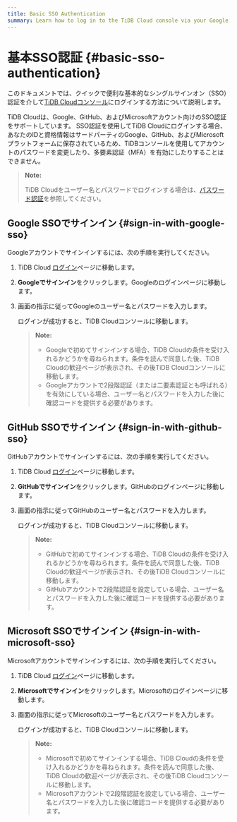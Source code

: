 ```yaml
---
title: Basic SSO Authentication
summary: Learn how to log in to the TiDB Cloud console via your Google, GitHub, or Microsoft account.
---
```


# 基本SSO認証 {#basic-sso-authentication}

このドキュメントでは、クイックで便利な基本的なシングルサインオン（SSO）認証を介して[TiDB Cloudコンソール](https://tidbcloud.com/)にログインする方法について説明します。

TiDB Cloudは、Google、GitHub、およびMicrosoftアカウント向けのSSO認証をサポートしています。 SSO認証を使用してTiDB Cloudにログインする場合、あなたのIDと資格情報はサードパーティのGoogle、GitHub、およびMicrosoftプラットフォームに保存されているため、TiDBコンソールを使用してアカウントのパスワードを変更したり、多要素認証（MFA）を有効にしたりすることはできません。

> **Note:**
>
> TiDB Cloudをユーザー名とパスワードでログインする場合は、[パスワード認証](/tidb-cloud/tidb-cloud-password-authentication.md)を参照してください。

## Google SSOでサインイン {#sign-in-with-google-sso}

Googleアカウントでサインインするには、次の手順を実行してください。

1. TiDB Cloud [ログイン](https://tidbcloud.com/)ページに移動します。

2. **Googleでサインイン**をクリックします。Googleのログインページに移動します。

3. 画面の指示に従ってGoogleのユーザー名とパスワードを入力します。

   ログインが成功すると、TiDB Cloudコンソールに移動します。

   > **Note:**
   >
   > - Googleで初めてサインインする場合、TiDB Cloudの条件を受け入れるかどうかを尋ねられます。条件を読んで同意した後、TiDB Cloudの歓迎ページが表示され、その後TiDB Cloudコンソールに移動します。
   > - Googleアカウントで2段階認証（または二要素認証とも呼ばれる）を有効にしている場合、ユーザー名とパスワードを入力した後に確認コードを提供する必要があります。

## GitHub SSOでサインイン {#sign-in-with-github-sso}

GitHubアカウントでサインインするには、次の手順を実行してください。

1. TiDB Cloud [ログイン](https://tidbcloud.com/)ページに移動します。

2. **GitHubでサインイン**をクリックします。GitHubのログインページに移動します。

3. 画面の指示に従ってGitHubのユーザー名とパスワードを入力します。

   ログインが成功すると、TiDB Cloudコンソールに移動します。

   > **Note:**
   >
   > - GitHubで初めてサインインする場合、TiDB Cloudの条件を受け入れるかどうかを尋ねられます。条件を読んで同意した後、TiDB Cloudの歓迎ページが表示され、その後TiDB Cloudコンソールに移動します。
   > - GitHubアカウントで2段階認証を設定している場合、ユーザー名とパスワードを入力した後に確認コードを提供する必要があります。

## Microsoft SSOでサインイン {#sign-in-with-microsoft-sso}

Microsoftアカウントでサインインするには、次の手順を実行してください。

1. TiDB Cloud [ログイン](https://tidbcloud.com/)ページに移動します。

2. **Microsoftでサインイン**をクリックします。Microsoftのログインページに移動します。

3. 画面の指示に従ってMicrosoftのユーザー名とパスワードを入力します。

   ログインが成功すると、TiDB Cloudコンソールに移動します。

   > **Note:**
   >
   > - Microsoftで初めてサインインする場合、TiDB Cloudの条件を受け入れるかどうかを尋ねられます。条件を読んで同意した後、TiDB Cloudの歓迎ページが表示され、その後TiDB Cloudコンソールに移動します。
   > - Microsoftアカウントで2段階認証を設定している場合、ユーザー名とパスワードを入力した後に確認コードを提供する必要があります。
